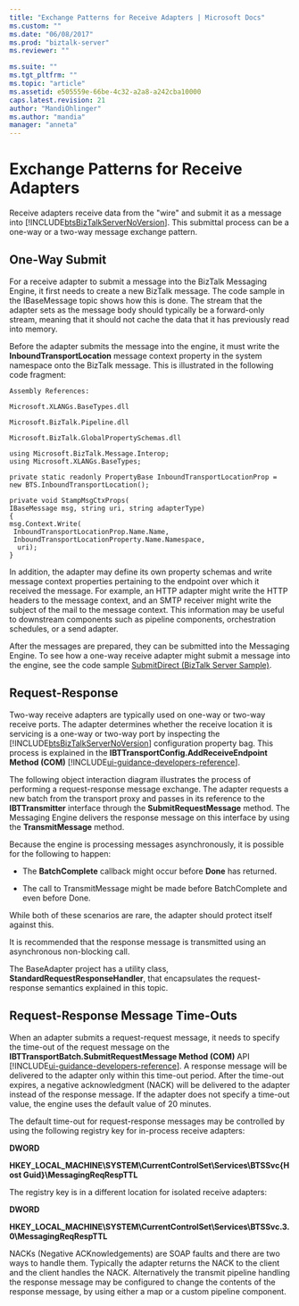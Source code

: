 ```yaml
---
title: "Exchange Patterns for Receive Adapters | Microsoft Docs"
ms.custom: ""
ms.date: "06/08/2017"
ms.prod: "biztalk-server"
ms.reviewer: ""

ms.suite: ""
ms.tgt_pltfrm: ""
ms.topic: "article"
ms.assetid: e505559e-66be-4c32-a2a8-a242cba10000
caps.latest.revision: 21
author: "MandiOhlinger"
ms.author: "mandia"
manager: "anneta"
---
```

# Exchange Patterns for Receive Adapters
Receive adapters receive data from the "wire" and submit it as a message into [!INCLUDE[btsBizTalkServerNoVersion](../includes/btsbiztalkservernoversion-md.md)]. This submittal process can be a one-way or a two-way message exchange pattern.  
  
## One-Way Submit  
 For a receive adapter to submit a message into the BizTalk Messaging Engine, it first needs to create a new BizTalk message. The code sample in the IBaseMessage topic shows how this is done. The stream that the adapter sets as the message body should typically be a forward-only stream, meaning that it should not cache the data that it has previously read into memory.  
  
 Before the adapter submits the message into the engine, it must write the **InboundTransportLocation** message context property in the system namespace onto the BizTalk message. This is illustrated in the following code fragment:  
  
 `Assembly References:`  
  
 `Microsoft.XLANGs.BaseTypes.dll`  
  
 `Microsoft.BizTalk.Pipeline.dll`  
  
 `Microsoft.BizTalk.GlobalPropertySchemas.dll`  
  
```  
using Microsoft.BizTalk.Message.Interop;  
using Microsoft.XLANGs.BaseTypes;  
  
private static readonly PropertyBase InboundTransportLocationProp =   
new BTS.InboundTransportLocation();  
  
private void StampMsgCtxProps(  
IBaseMessage msg, string uri, string adapterType)  
{  
msg.Context.Write(  
 InboundTransportLocationProp.Name.Name,   
 InboundTransportLocationProperty.Name.Namespace,   
  uri);  
}  
```  
  
 In addition, the adapter may define its own property schemas and write message context properties pertaining to the endpoint over which it received the message. For example, an HTTP adapter might write the HTTP headers to the message context, and an SMTP receiver might write the subject of the mail to the message context. This information may be useful to downstream components such as pipeline components, orchestration schedules, or a send adapter.  
  
 After the messages are prepared, they can be submitted into the Messaging Engine. To see how a one-way receive adapter might submit a message into the engine, see the code sample [SubmitDirect (BizTalk Server Sample)](../core/submitdirect-biztalk-server-sample.md).  
  
## Request-Response  
 Two-way receive adapters are typically used on one-way or two-way receive ports. The adapter determines whether the receive location it is servicing is a one-way or two-way port by inspecting the [!INCLUDE[btsBizTalkServerNoVersion](../includes/btsbiztalkservernoversion-md.md)] configuration property bag. This process is explained in the **IBTTransportConfig.AddReceiveEndpoint Method (COM)** [!INCLUDE[ui-guidance-developers-reference](../includes/ui-guidance-developers-reference.md)].  
  
 The following object interaction diagram illustrates the process of performing a request-response message exchange. The adapter requests a new batch from the transport proxy and passes in its reference to the **IBTTransmitter** interface through the **SubmitRequestMessage** method. The Messaging Engine delivers the response message on this interface by using the **TransmitMessage** method.  
  
 Because the engine is processing messages asynchronously, it is possible for the following to happen:  
  
-   The **BatchComplete** callback might occur before **Done** has returned.  
  
-   The call to TransmitMessage might be made before BatchComplete and even before Done.  
  
 While both of these scenarios are rare, the adapter should protect itself against this.  
  
 It is recommended that the response message is transmitted using an asynchronous non-blocking call.  
  
 The BaseAdapter project has a utility class, **StandardRequestResponseHandler**, that encapsulates the request-response semantics explained in this topic.  
  
## Request-Response Message Time-Outs  
 When an adapter submits a request-request message, it needs to specify the time-out of the request message on the **IBTTransportBatch.SubmitRequestMessage Method (COM)** API [!INCLUDE[ui-guidance-developers-reference](../includes/ui-guidance-developers-reference.md)]. A response message will be delivered to the adapter only within this time-out period. After the time-out expires, a negative acknowledgment (NACK) will be delivered to the adapter instead of the response message. If the adapter does not specify a time-out value, the engine uses the default value of 20 minutes.  
  
 The default time-out for request-response messages may be controlled by using the following registry key for in-process receive adapters:  
  
 **DWORD**  
  
 **HKEY_LOCAL_MACHINE\SYSTEM\CurrentControlSet\Services\BTSSvc{Host Guid}\MessagingReqRespTTL**  
  
 The registry key is in a different location for isolated receive adapters:  
  
 **DWORD**  
  
 **HKEY_LOCAL_MACHINE\SYSTEM\CurrentControlSet\Services\BTSSvc.3.0\MessagingReqRespTTL**  
  
 NACKs (Negative ACKnowledgements) are SOAP faults and there are two ways to handle them. Typically the adapter returns the NACK to the client and the client handles the NACK. Alternatively the transmit pipeline handling the response message may be configured to change the contents of the response message, by using either a map or a custom pipeline component.